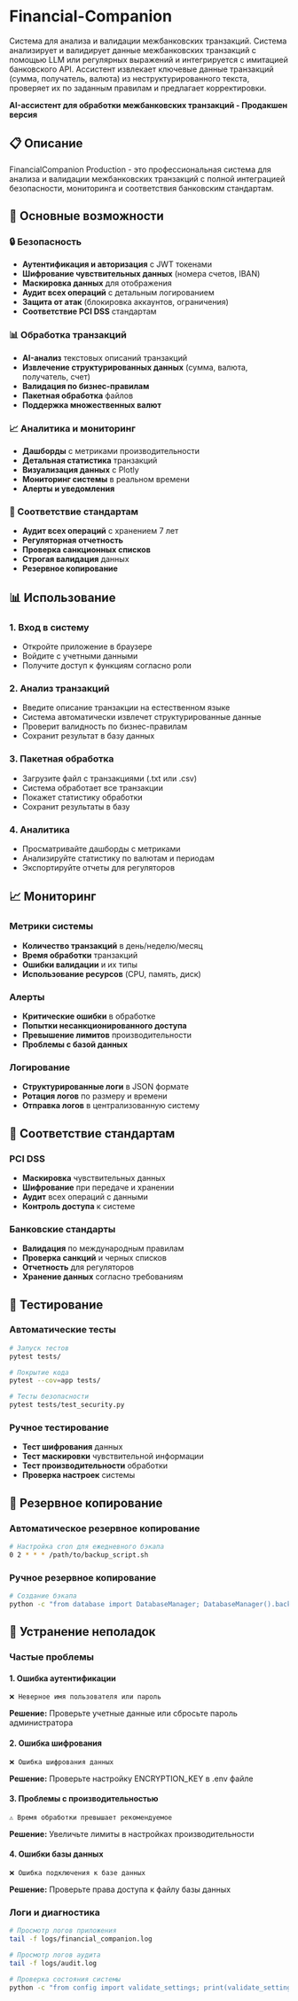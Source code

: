 # Financial-Companion
Система для анализа и валидации межбанковских транзакций. Система анализирует и валидирует данные межбанковских транзакций с помощью LLM или регулярных выражений и интегрируется с имитацией банковского API. Ассистент извлекает ключевые данные транзакций (сумма, получатель, валюта) из неструктурированного текста, проверяет их по заданным правилам и предлагает корректировки.

**AI-ассистент для обработки межбанковских транзакций - Продакшен версия**

## 📋 Описание

FinancialCompanion Production - это профессиональная система для анализа и валидации межбанковских транзакций с полной интеграцией безопасности, мониторинга и соответствия банковским стандартам.

## 🚀 Основные возможности

### 🔒 Безопасность
- **Аутентификация и авторизация** с JWT токенами
- **Шифрование чувствительных данных** (номера счетов, IBAN)
- **Маскировка данных** для отображения
- **Аудит всех операций** с детальным логированием
- **Защита от атак** (блокировка аккаунтов, ограничения)
- **Соответствие PCI DSS** стандартам

### 📊 Обработка транзакций
- **AI-анализ** текстовых описаний транзакций
- **Извлечение структурированных данных** (сумма, валюта, получатель, счет)
- **Валидация по бизнес-правилам**
- **Пакетная обработка** файлов
- **Поддержка множественных валют**

### 📈 Аналитика и мониторинг
- **Дашборды** с метриками производительности
- **Детальная статистика** транзакций
- **Визуализация данных** с Plotly
- **Мониторинг системы** в реальном времени
- **Алерты и уведомления**

### 🏦 Соответствие стандартам
- **Аудит всех операций** с хранением 7 лет
- **Регуляторная отчетность**
- **Проверка санкционных списков**
- **Строгая валидация** данных
- **Резервное копирование**


## 📊 Использование

### 1. Вход в систему
- Откройте приложение в браузере
- Войдите с учетными данными
- Получите доступ к функциям согласно роли

### 2. Анализ транзакций
- Введите описание транзакции на естественном языке
- Система автоматически извлечет структурированные данные
- Проверит валидность по бизнес-правилам
- Сохранит результат в базу данных

### 3. Пакетная обработка
- Загрузите файл с транзакциями (.txt или .csv)
- Система обработает все транзакции
- Покажет статистику обработки
- Сохранит результаты в базу

### 4. Аналитика
- Просматривайте дашборды с метриками
- Анализируйте статистику по валютам и периодам
- Экспортируйте отчеты для регуляторов


## 📈 Мониторинг

### Метрики системы
- **Количество транзакций** в день/неделю/месяц
- **Время обработки** транзакций
- **Ошибки валидации** и их типы
- **Использование ресурсов** (CPU, память, диск)

### Алерты
- **Критические ошибки** в обработке
- **Попытки несанкционированного доступа**
- **Превышение лимитов** производительности
- **Проблемы с базой данных**

### Логирование
- **Структурированные логи** в JSON формате
- **Ротация логов** по размеру и времени
- **Отправка логов** в централизованную систему

## 🏦 Соответствие стандартам

### PCI DSS
- **Маскировка** чувствительных данных
- **Шифрование** при передаче и хранении
- **Аудит** всех операций с данными
- **Контроль доступа** к системе

### Банковские стандарты
- **Валидация** по международным правилам
- **Проверка санкций** и черных списков
- **Отчетность** для регуляторов
- **Хранение данных** согласно требованиям

## 🧪 Тестирование

### Автоматические тесты
```bash
# Запуск тестов
pytest tests/

# Покрытие кода
pytest --cov=app tests/

# Тесты безопасности
pytest tests/test_security.py
```

### Ручное тестирование
- **Тест шифрования** данных
- **Тест маскировки** чувствительной информации
- **Тест производительности** обработки
- **Проверка настроек** системы

## 🔄 Резервное копирование

### Автоматическое резервное копирование
```bash
# Настройка cron для ежедневного бэкапа
0 2 * * * /path/to/backup_script.sh
```

### Ручное резервное копирование
```bash
# Создание бэкапа
python -c "from database import DatabaseManager; DatabaseManager().backup_database('./backups/backup_$(date +%Y%m%d).db')"
```

## 🚨 Устранение неполадок

### Частые проблемы

#### 1. Ошибка аутентификации
```
❌ Неверное имя пользователя или пароль
```
**Решение:** Проверьте учетные данные или сбросьте пароль администратора

#### 2. Ошибка шифрования
```
❌ Ошибка шифрования данных
```
**Решение:** Проверьте настройку ENCRYPTION_KEY в .env файле

#### 3. Проблемы с производительностью
```
⚠️ Время обработки превышает рекомендуемое
```
**Решение:** Увеличьте лимиты в настройках производительности

#### 4. Ошибки базы данных
```
❌ Ошибка подключения к базе данных
```
**Решение:** Проверьте права доступа к файлу базы данных

### Логи и диагностика
```bash
# Просмотр логов приложения
tail -f logs/financial_companion.log

# Просмотр логов аудита
tail -f logs/audit.log

# Проверка состояния системы
python -c "from config import validate_settings; print(validate_settings())"
```
